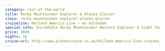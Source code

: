 ```yaml
---
category: rest-of-the-world
title: Rocky Mountaineer Explorer & Alaska Glacier
class: rocky-mountaineer-explorer-alaska-glacier
cruiseline: Holland America Line – ms Volendam
special-info: Incredible Rocky Mountaineer Western Explorer 8 night tour
price: 3699
nights: 16
cruise-url: http://www.planetcruise.co.uk/holland-america-line-cruises/ms-volendam/16-May-2017/115742?utm_medium=referral&utm_source=secret-escapes&utm_campaign=website
---
```

